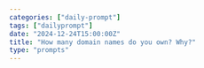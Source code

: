 ```yaml
---
categories: ["daily-prompt"]
tags: ["dailyprompt"]
date: "2024-12-24T15:00:00Z"
title: "How many domain names do you own? Why?"
type: "prompts"
---
```

